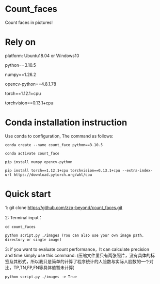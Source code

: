 # Count_faces
Count faces in pictures!

# Rely on
platform: Ubuntu18.04 or Windows10

python==3.10.5

numpy==1.26.2

opencv-python==4.8.1.78

torch==1.12.1+cpu

torchvision==0.13.1+cpu
# Conda installation instruction
Use conda to configuration, The command as follows:

    conda create --name count_face python==3.10.5

    conda activate count_face

    pip install numpy opencv-python

    pip install torch==1.12.1+cpu torchvision==0.13.1+cpu --extra-index-url https://download.pytorch.org/whl/cpu
# Quick start
1: git clone https://github.com/zzq-beyond/count_faces.git

2: Terminal input：

    cd count_faces
    
    python script.py ./images (You can also use your own image path, directory or single image)

3: if you want to evaluate count performance，It can calculate precision and time simply use this command:
(压缩文件里只有两张照片，没有具体的标签及其形式，所以我只是简单的计算了程序统计的人脸数与实际人脸数的一个对比，TP,TN,FP,FN等具体值暂未计算)

    python script.py ./images -e True
    

